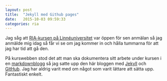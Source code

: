 ```yaml
---
layout: post
title:  "Jekyll med Github pages"
date:   2015-10-03 09:59:33
categories: ria
---
```


Jag såg att [RIA-kursen på Linnéuniversitet](http://coursepress.lnu.se/kurs/ria-utveckling-med-javascript/blog/) var öppen för sen anmälan så jag anmälde mig idag så får vi se om jag kommer in och hålla tummarna för att jag har tid att gå den. 

På kurswebben stod det att man ska dokumentera sitt arbete under kursen i en [markdownblogg](http://blog.ghost.org/markdown/#whatismarkdown "Hur funkar markdown") så jag satte upp den här bloggen med [Jekyll](https://jekyllrb.com/ "Markdown till HTML-konverterare") och [GitHub](https://pages.github.com/ "Site Hosting"). Jag har aldrig varit med om något som varit lättare att sätta upp. Fantastiskt enkelt.